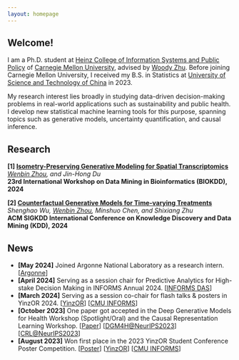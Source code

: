 ```yaml
---
layout: homepage
---
```


## Welcome!

I am a Ph.D. student at [Heinz College of Information Systems and Public Policy](https://www.heinz.cmu.edu/) of [Carnegie Mellon University](https://www.cmu.edu/), advised by [Woody Zhu](https://sites.google.com/view/woodyzhu). Before joining Carnegie Mellon University, I received my B.S. in Statistics at [University of Science and Technology of China](https://en.ustc.edu.cn/) in 2023. 

My research interest lies broadly in studying data-driven decision-making problems in real-world applications such as sustainability and public health.
I develop new statistical machine learning tools for this purpose, spanning topics such as generative models, uncertainty quantification, and causal inference.

## Research

<b>[1] [Isometry-Preserving Generative Modeling for Spatial Transcriptomics]()</b>  
*<u>Wenbin Zhou</u>, and Jin-Hong Du* <br/>
**23rd International Workshop on Data Mining in Bioinformatics (BIOKDD), 2024**

<b>[2] [Counterfactual Generative Models for Time-varying Treatments](https://arxiv.org/abs/2305.15742)</b>  
*Shenghao Wu, <u>Wenbin Zhou</u>, Minshuo Chen, and Shixiang Zhu* <br/>
**ACM SIGKDD International Conference on Knowledge Discovery and Data Mining (KDD), 2024**

## News
- **[May 2024]** Joined Argonne National Laboratory as a research intern. [[Argonne](https://www.anl.gov/)]
- **[April 2024]** Serving as a session chair for Predictive Analytics for High-stake Decision Making in INFORMS Annual 2024. [[INFORMS DAS](https://connect.informs.org/das/home)]
- **[March 2024]** Serving as a session co-chair for flash talks & posters in YinzOR 2024. [[YinzOR](https://yinzor.cmuinforms.org/)] [[CMU INFORMS](https://cmuinforms.org/)]
- **[October 2023]** One paper got accepted in the Deep Generative Models for Health Workshop (Spotlight/Oral) and the Causal Representation Learning Workshop. [[Paper](https://arxiv.org/abs/2305.15742)] [[DGM4H@NeurIPS2023](https://neurips.cc/virtual/2023/workshop/66495)] [[CRL@NeurIPS2023](https://crl-workshop.github.io/)]
- **[August 2023]**  Won first place in the 2023 YinzOR Student Conference Poster Competition. [[Poster](../assets/files/counterfactualposter.pdf)] [[YinzOR](https://yinzor.cmuinforms.org/)] [[CMU INFORMS](https://cmuinforms.org/)]
